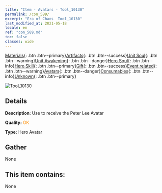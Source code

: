 ```yaml
---
title: "Item - Avatars - Tool_10130"
permalink: /con_589/
excerpt: "Era of Chaos  Tool_10130"
last_modified_at: 2021-05-18
locale: en
ref: "con_589.md"
toc: false
classes: wide
---
```

 [Materials](/Items/){: .btn .btn--primary}[Artifacts](/Items/Artifacts/){: .btn .btn--success}[Unit Soul](/Items/UnitSoul/){: .btn .btn--warning}[Unit Awakening](/Items/UnitAwakening/){: .btn .btn--danger}[Hero Soul](/Items/HeroSoul/){: .btn .btn--info}[Hero Skill](/Items/HeroSkill/){: .btn .btn--primary}[Gift](/Items/Gift/){: .btn .btn--success}[Event related](/Items/Events/){: .btn .btn--warning}[Avatars](/Items/Avatars/){: .btn .btn--danger}[Consumables](/Items/Consumables/){: .btn .btn--info}[Unknown](/Items/Unknown/){: .btn .btn--primary}

 ![Tool_10130](/images/h/h_PeterLee.jpg)

## Details
 **Description:** Use to receive the Peter Lee Avatar

 **Quality:** <span style="color: #FF8C00">OK</span>

 **Type:** Hero Avatar

## Gather

  None

## This item contains:

  None

